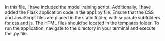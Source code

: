 In this file, I have included the model training script. Additionally, I have added the Flask application code in the app1.py file. Ensure that the CSS and JavaScript files are placed in the static folder, with separate subfolders for css and js. The HTML files should be located in the templates folder. To run the application, navigate to the directory in your terminal and execute the .py file.
